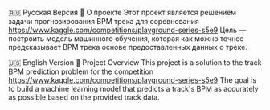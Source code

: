 🇷🇺 Русская Версия
📖 О проекте
Этот проект является решением задачи прогнозирования BPM трека для соревнования https://www.kaggle.com/competitions/playground-series-s5e9
Цель — построить модель машинного обучения, которая как можно точнее предсказывает BPM трека основе предоставленных данных о треке.

🇺🇸 English Version
📖 Project Overview
This project is a solution to the track BPM prediction problem for the competition https://www.kaggle.com/competitions/playground-series-s5e9
The goal is to build a machine learning model that predicts a track's BPM as accurately as possible based on the provided track data.